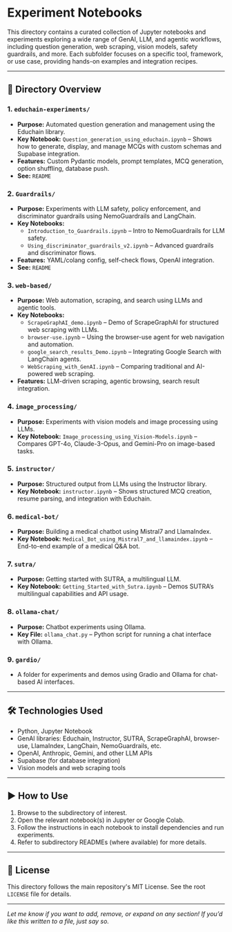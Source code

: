 # Experiment Notebooks

This directory contains a curated collection of Jupyter notebooks and experiments exploring a wide range of GenAI, LLM, and agentic workflows, including question generation, web scraping, vision models, safety guardrails, and more. Each subfolder focuses on a specific tool, framework, or use case, providing hands-on examples and integration recipes.

---

## 📁 Directory Overview

### 1. `educhain-experiments/`
- **Purpose:** Automated question generation and management using the Educhain library.
- **Key Notebook:** `Question_generation_using_educhain.ipynb` – Shows how to generate, display, and manage MCQs with custom schemas and Supabase integration.
- **Features:** Custom Pydantic models, prompt templates, MCQ generation, option shuffling, database push.
- **See:** `README`

### 2. `Guardrails/`
- **Purpose:** Experiments with LLM safety, policy enforcement, and discriminator guardrails using NemoGuardrails and LangChain.
- **Key Notebooks:**
  - `Introduction_to_Guardrails.ipynb` – Intro to NemoGuardrails for LLM safety.
  - `Using_discriminator_guardrails_v2.ipynb` – Advanced guardrails and discriminator flows.
- **Features:** YAML/colang config, self-check flows, OpenAI integration.
- **See:** `README`

### 3. `web-based/`
- **Purpose:** Web automation, scraping, and search using LLMs and agentic tools.
- **Key Notebooks:**
  - `ScrapeGraphAI_demo.ipynb` – Demo of ScrapeGraphAI for structured web scraping with LLMs.
  - `browser-use.ipynb` – Using the browser-use agent for web navigation and automation.
  - `google_search_results_Demo.ipynb` – Integrating Google Search with LangChain agents.
  - `WebScraping_with_GenAI.ipynb` – Comparing traditional and AI-powered web scraping.
- **Features:** LLM-driven scraping, agentic browsing, search result integration.

### 4. `image_processing/`
- **Purpose:** Experiments with vision models and image processing using LLMs.
- **Key Notebook:** `Image_processing_using_Vision-Models.ipynb` – Compares GPT-4o, Claude-3-Opus, and Gemini-Pro on image-based tasks.

### 5. `instructor/`
- **Purpose:** Structured output from LLMs using the Instructor library.
- **Key Notebook:** `instructor.ipynb` – Shows structured MCQ creation, resume parsing, and integration with Educhain.

### 6. `medical-bot/`
- **Purpose:** Building a medical chatbot using Mistral7 and LlamaIndex.
- **Key Notebook:** `Medical_Bot_using_Mistral7_and_llamaindex.ipynb` – End-to-end example of a medical Q&A bot.

### 7. `sutra/`
- **Purpose:** Getting started with SUTRA, a multilingual LLM.
- **Key Notebook:** `Getting_Started_with_Sutra.ipynb` – Demos SUTRA’s multilingual capabilities and API usage.

### 8. `ollama-chat/`
- **Purpose:** Chatbot experiments using Ollama.
- **Key File:** `ollama_chat.py` – Python script for running a chat interface with Ollama.

### 9. `gardio/`
- A folder for experiments and demos using Gradio and Ollama for chat-based AI interfaces.


---

## 🛠️ Technologies Used
- Python, Jupyter Notebook
- GenAI libraries: Educhain, Instructor, SUTRA, ScrapeGraphAI, browser-use, LlamaIndex, LangChain, NemoGuardrails, etc.
- OpenAI, Anthropic, Gemini, and other LLM APIs
- Supabase (for database integration)
- Vision models and web scraping tools

---

## ▶️ How to Use
1. Browse to the subdirectory of interest.
2. Open the relevant notebook(s) in Jupyter or Google Colab.
3. Follow the instructions in each notebook to install dependencies and run experiments.
4. Refer to subdirectory READMEs (where available) for more details.

---

## 📄 License
This directory follows the main repository's MIT License. See the root `LICENSE` file for details.

---

*Let me know if you want to add, remove, or expand on any section! If you’d like this written to a file, just say so.*